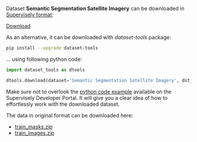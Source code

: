 Dataset **Semantic Segmentation Satellite Imagery** can be downloaded in [Supervisely format](https://developer.supervisely.com/api-references/supervisely-annotation-json-format):

 [Download](https://assets.supervisely.com/supervisely-supervisely-assets-public/teams_storage/7/I/rq/sLtGUkBTiuGMursxop6Z6oB9YZprQrWYElurseHKQ4tu87lHjA3Ub8pjmzFoW6yKd2K7JK4WQDbRII4QGS32XKG6r3NmDd180QNo4YU6D9wso51CCKLPCARA1V3R.tar)

As an alternative, it can be downloaded with *dataset-tools* package:
``` bash
pip install --upgrade dataset-tools
```

... using following python code:
``` python
import dataset_tools as dtools

dtools.download(dataset='Semantic Segmentation Satellite Imagery', dst_dir='~/dataset-ninja/')
```
Make sure not to overlook the [python code example](https://developer.supervisely.com/getting-started/python-sdk-tutorials/iterate-over-a-local-project) available on the Supervisely Developer Portal. It will give you a clear idea of how to effortlessly work with the downloaded dataset.

The data in original format can be downloaded here:

- [train_masks.zip](https://figshare.com/ndownloader/articles/19961426/versions/1)
- [train_images.zip](https://figshare.com/ndownloader/articles/19961336/versions/1)
